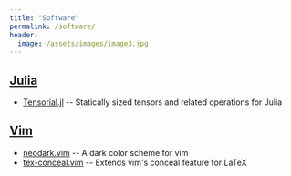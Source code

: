 ```yaml
---
title: "Software"
permalink: /software/
header:
  image: /assets/images/image3.jpg
---
```


## [Julia](https://julialang.org)

* [Tensorial.jl](https://github.com/KeitaNakamura/Tensorial.jl) -- Statically sized tensors and related operations for Julia

## [Vim](https://www.vim.org)

* [neodark.vim](https://github.com/KeitaNakamura/neodark.vim) -- A dark color scheme for vim
* [tex-conceal.vim](https://github.com/KeitaNakamura/tex-conceal.vim) -- Extends vim's conceal feature for LaTeX
